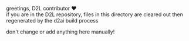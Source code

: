 greetings, D2L contributor ♥  
if you are in the D2L repository, files in this directory are cleared out then regenerated by the d2ai build process

don't change or add anything here manually!
